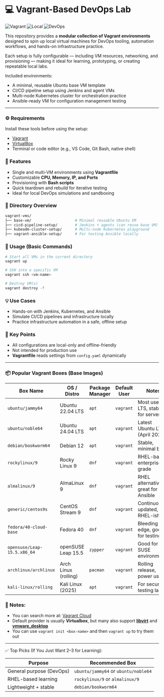 # 💻 Vagrant-Based DevOps Lab

<!-- Project Identity Badges -->
![Vagrant](https://img.shields.io/badge/Vagrant-1563FF?logo=vagrant&logoColor=white&style=for-the-badge)
![Local](https://img.shields.io/badge/type-Local-00AABB?style=for-the-badge)
![DevOps](https://img.shields.io/badge/tech-DevOps-F7630C?logo=devops&logoColor=white&style=for-the-badge)


This repository provides a **modular collection of Vagrant environments** designed to spin up local virtual machines for DevOps tooling, automation workflows, and hands-on infrastructure practice.

Each setup is fully configurable — including VM resources, networking, and provisioning — making it ideal for learning, prototyping, or creating repeatable local labs.

Included environments:
-  A minimal, reusable Ubuntu base VM template
- CI/CD pipeline setup using Jenkins and agent VMs
- Multi-node Kubernetes cluster for orchestration practice
- Ansible-ready VM for configuration management testing

---

### ⚙️ Requirements

Install these tools before using the setup:

- [Vagrant](https://www.vagrantup.com/downloads)
- [VirtualBox](https://www.virtualbox.org/wiki/Downloads)
- Terminal or code editor (e.g., VS Code, Git Bash, native shell)


### 🔑 Features

- Single and multi-VM environments using **Vagrantfile**
- Customizable **CPU, Memory, IP, and Ports**
- Provisioning with **Bash scripts**
- Quick teardown and rebuild for iterative testing
- Ideal for local DevOps simulations and sandboxing


### 📁 Directory Overview

```sh
vagrant-vms/
├── base-vm/                    # Minimal reusable Ubuntu VM
├── cicd-pipeline-setup/        # Jenkins + agents (can reuse base VM)
├── kubeadm-cluster-setup/      # Multi-node Kubernetes playground
├── vagrant-ansible-setup/      # For testing Ansible locally
```


###  🚀 Usage (Basic Commands)

```sh
# Start all VMs in the current directory
vagrant up

# SSH into a specific VM
vagrant ssh <vm-name>

# Destroy VM(s)
vagrant destroy -f
```


### 💡 Use Cases

- Hands-on with Jenkins, Kubernetes, and Ansible
- Simulate CI/CD pipelines and infrastructure locally
- Practice infrastructure automation in a safe, offline setup


### 📌 Key Points

- All configurations are local-only and offline-friendly
- Not intended for production use
- **Vagrantfile** reads settings from `config.yaml` dynamically


---


### 📦 Popular Vagrant Boxes (Base Images)

| Box Name                    | OS / Distro          | Package Manager | Default User | Notes                               |
| --------------------------- | -------------------- | --------------- | ------------ | ----------------------------------- |
| `ubuntu/jammy64`            | Ubuntu 22.04 LTS     | `apt`           | `vagrant`    | Most used LTS, stable for servers   |
| `ubuntu/noble64`            | Ubuntu 24.04 LTS     | `apt`           | `vagrant`    | Latest Ubuntu LTS (April 2024)      |
| `debian/bookworm64`         | Debian 12            | `apt`           | `vagrant`    | Stable, minimal base                |
| `rockylinux/9`              | Rocky Linux 9        | `dnf`           | `vagrant`    | RHEL-based, enterprise-grade        |
| `almalinux/9`               | AlmaLinux 9          | `dnf`           | `vagrant`    | RHEL alternative, great for Ansible |
| `generic/centos9s`          | CentOS Stream 9      | `dnf`           | `vagrant`    | Continuously updated, RHEL-ish      |
| `fedora/40-cloud-base`      | Fedora 40            | `dnf`           | `vagrant`    | Bleeding edge, good for testing     |
| `opensuse/Leap-15.5.x86_64` | openSUSE Leap 15.5   | `zypper`        | `vagrant`    | Good for SUSE environments          |
| `archlinux/archlinux`       | Arch Linux (rolling) | `pacman`        | `vagrant`    | Rolling release, power users        |
| `kali-linux/rolling`        | Kali Linux (2025)    | `apt`           | `vagrant`    | For security testing labs           |


### 🧾 Notes:

- You can search more at: [Vagrant Cloud](https://portal.cloud.hashicorp.com/vagrant/discover)
- Default provider is usually **Virtualbox**, but many also support [**libvirt**](https://libvirt.org/drvvmware.html) and [**vmware_desktop**](https://www.vmware.com/products/desktop-hypervisor/workstation-and-fusion)
- You can use `vagrant init <box-name>` and then `vagrant up` to try them out


---

✅ Top Picks (If You Just Want 2–3 for Learning):

| Purpose                  | Recommended Box                      |
| ------------------------ | ------------------------------------ |
| General purpose (DevOps) | `ubuntu/jammy64` or `ubuntu/noble64` |
| RHEL-based learning      | `rockylinux/9` or `almalinux/9`      |
| Lightweight + stable     | `debian/bookworm64`                  |
